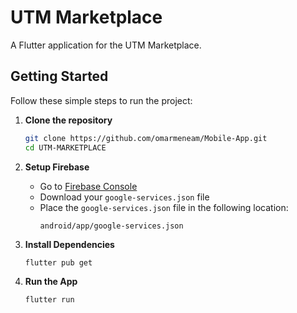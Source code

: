 # UTM Marketplace

A Flutter application for the UTM Marketplace.

## Getting Started

Follow these simple steps to run the project:

1. **Clone the repository**
   ```bash
   git clone https://github.com/omarmeneam/Mobile-App.git
   cd UTM-MARKETPLACE
   ```

2. **Setup Firebase**
   - Go to [Firebase Console](https://console.firebase.google.com/u/0/project/commad-line-cli/settings/general/android:com.example.commandlinetest)
   - Download your `google-services.json` file
   - Place the `google-services.json` file in the following location:
     ```
     android/app/google-services.json
     ```

3. **Install Dependencies**
   ```bash
   flutter pub get
   ```

4. **Run the App**
   ```bash
   flutter run
   ```

